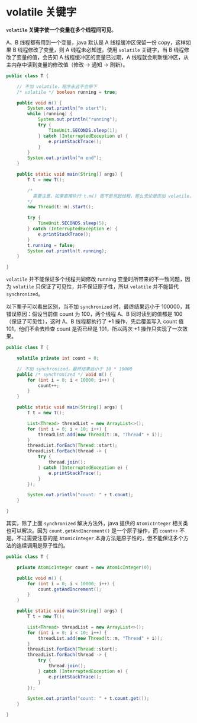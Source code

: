 # volatile 关键字

**`volatile` 关键字使一个变量在多个线程间可见**。

A、B 线程都有用到一个变量，java 默认是 A 线程缓冲区保留一份 copy，这样如果 B 线程修改了变量，则 A 线程未必知道。使用 `volatile` 关键字，当 B 线程修改了变量的值，会告知 A 线程缓冲区的变量已过期，A 线程就会刷新缓冲区，从主内存中读到变量的修改值（修改 -> 通知 -> 刷新）。

```java
public class T {

    // 不加 volatile，程序永远不会停下
    /* volatile */ boolean running = true;

    public void m() {
        System.out.println("m start");
        while (running) {
            System.out.println("running");
            try {
                TimeUnit.SECONDS.sleep(1);
            } catch (InterruptedException e) {
                e.printStackTrace();
            }
        }
        System.out.println("m end");
    }

    public static void main(String[] args) {
        T t = new T();

        /*
          需要注意，如果直接执行 t.m() 而不是另起线程，那么无论是否加 volatile，程序都不会停下，循环判断中的 running 一直为 true
        */
        new Thread(t::m).start();

        try {
            TimeUnit.SECONDS.sleep(5);
        } catch (InterruptedException e) {
            e.printStackTrace();
        }
        t.running = false;
        System.out.println(t.running);
    }

}
```

`volatile` 并不能保证多个线程共同修改 running 变量时所带来的不一致问题，因为 `volatile` 只保证了可见性，并不保证原子性，所以 `volatile` 并不能替代 `synchronized`。

以下栗子可以看出区别，当不加 `synchronized` 时，最终结果远小于 100000，其错误原因：假设当前值 count 为 100，两个线程 A、B 同时读到的值都是 100（保证了可见性），这时 A、B 线程都执行了 +1 操作，先后覆盖写入 count 值 101，他们不会去检查 count 是否已经是 101，所以两次 +1 操作只实现了一次效果。

```java
public class T {

    volatile private int count = 0;

    // 不加 synchronized，最终结果远小于 10 * 10000
    public /* synchronized */ void m() {
        for (int i = 0; i < 10000; i++) {
            count++;
        }
    }

    public static void main(String[] args) {
        T t = new T();

        List<Thread> threadList = new ArrayList<>();
        for (int i = 0; i < 10; i++) {
            threadList.add(new Thread(t::m, "Thread" + i));
        }
        threadList.forEach(Thread::start);
        threadList.forEach(thread -> {
            try {
                thread.join();
            } catch (InterruptedException e) {
                e.printStackTrace();
            }
        });

        System.out.println("count: " + t.count);
    }

}
```

其实，除了上面 `synchronized` 解决方法外，java 提供的 `AtomicInteger` 相关类也可以解决。因为 `count.getAndIncrement()` 是一个原子操作，而 `count++` 不是。不过需要注意的是 `AtomicInteger` 本身方法是原子性的，但不能保证多个方法的连续调用是原子性的。

```java
public class T {

    private AtomicInteger count = new AtomicInteger(0);

    public void m() {
        for (int i = 0; i < 10000; i++) {
            count.getAndIncrement();
        }
    }

    public static void main(String[] args) {
        T t = new T();

        List<Thread> threadList = new ArrayList<>();
        for (int i = 0; i < 10; i++) {
            threadList.add(new Thread(t::m, "Thread" + i));
        }
        threadList.forEach(Thread::start);
        threadList.forEach(thread -> {
            try {
                thread.join();
            } catch (InterruptedException e) {
                e.printStackTrace();
            }
        });

        System.out.println("count: " + t.count.get());
    }

}
```
